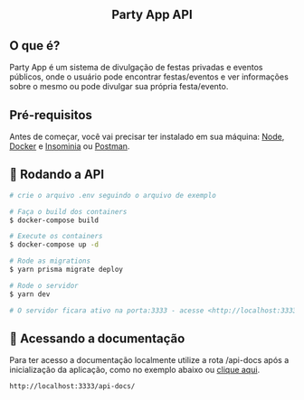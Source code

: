 <h2 align="center"> 
	Party App API
</h2>

## O que é?

Party App é um sistema de divulgação de festas privadas e eventos públicos, onde o usuário pode encontrar festas/eventos e ver informações sobre o mesmo ou pode divulgar sua própria festa/evento.

## Pré-requisitos

Antes de começar, você vai precisar ter instalado em sua máquina:
[Node](https://nodejs.org/en/download/), [Docker](https://www.docker.com/get-started/) e [Insominia](https://insomnia.rest/download) ou [Postman](https://www.postman.com/downloads/).

## 🎲 Rodando a API

```bash
# crie o arquivo .env seguindo o arquivo de exemplo

# Faça o build dos containers
$ docker-compose build

# Execute os containers
$ docker-compose up -d

# Rode as migrations
$ yarn prisma migrate deploy

# Rode o servidor
$ yarn dev

# O servidor ficara ativo na porta:3333 - acesse <http://localhost:3333>
```

<div id="docs"> </div>

## 📜 Acessando a documentação

Para ter acesso a documentação localmente utilize a rota /api-docs após a inicialização da aplicação, como no exemplo abaixo ou [clique aqui](http://localhost:3333/api-docs/).

```bash
http://localhost:3333/api-docs/
```
